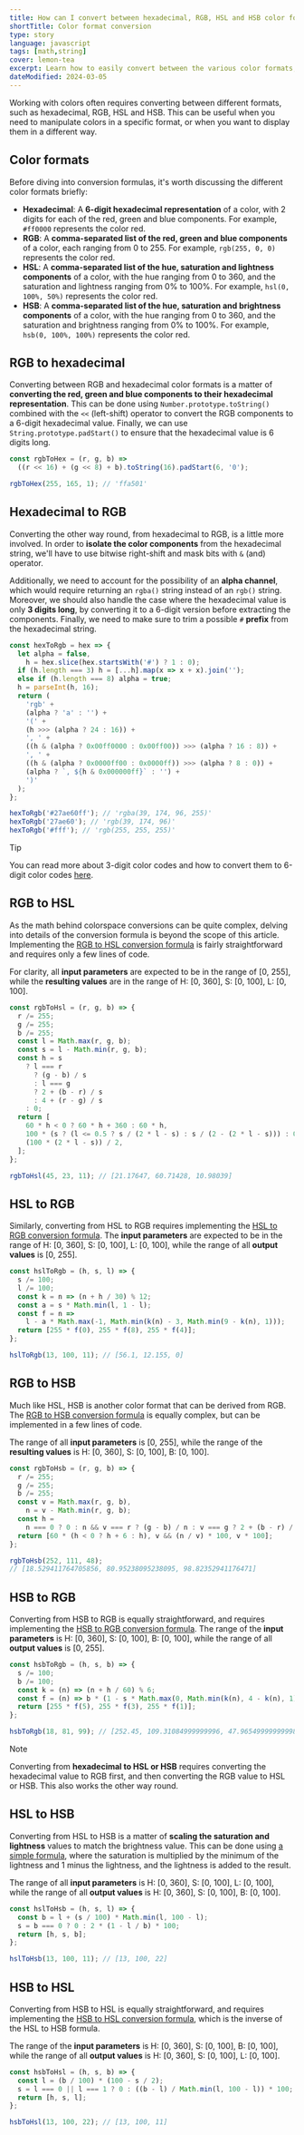 ```yaml
---
title: How can I convert between hexadecimal, RGB, HSL and HSB color formats in JavaScript?
shortTitle: Color format conversion
type: story
language: javascript
tags: [math,string]
cover: lemon-tea
excerpt: Learn how to easily convert between the various color formats, using JavaScript and a few simple formulas.
dateModified: 2024-03-05
---
```


Working with colors often requires converting between different formats, such as hexadecimal, RGB, HSL and HSB. This can be useful when you need to manipulate colors in a specific format, or when you want to display them in a different way.

## Color formats

Before diving into conversion formulas, it's worth discussing the different color formats briefly:

- **Hexadecimal**: A **6-digit hexadecimal representation** of a color, with 2 digits for each of the red, green and blue components. For example, `#ff0000` represents the color red.
- **RGB**: A **comma-separated list of the red, green and blue components** of a color, each ranging from 0 to 255. For example, `rgb(255, 0, 0)` represents the color red.
- **HSL**: A **comma-separated list of the hue, saturation and lightness components** of a color, with the hue ranging from 0 to 360, and the saturation and lightness ranging from 0% to 100%. For example, `hsl(0, 100%, 50%)` represents the color red.
- **HSB**: A **comma-separated list of the hue, saturation and brightness components** of a color, with the hue ranging from 0 to 360, and the saturation and brightness ranging from 0% to 100%. For example, `hsb(0, 100%, 100%)` represents the color red.

## RGB to hexadecimal

Converting between RGB and hexadecimal color formats is a matter of **converting the red, green and blue components to their hexadecimal representation**. This can be done using `Number.prototype.toString()` combined with the `<<` (left-shift) operator to convert the RGB components to a 6-digit hexadecimal value. Finally, we can use `String.prototype.padStart()` to ensure that the hexadecimal value is 6 digits long.

```js
const rgbToHex = (r, g, b) =>
  ((r << 16) + (g << 8) + b).toString(16).padStart(6, '0');

rgbToHex(255, 165, 1); // 'ffa501'
```

## Hexadecimal to RGB

Converting the other way round, from hexadecimal to RGB, is a little more involved. In order to **isolate the color components** from the hexadecimal string, we'll have to use bitwise right-shift and mask bits with `&` (and) operator.

Additionally, we need to account for the possibility of an **alpha channel**, which would require returning an `rgba()` string instead of an `rgb()` string. Moreover, we should also handle the case where the hexadecimal value is only **3 digits long**, by converting it to a 6-digit version before extracting the components. Finally, we need to make sure to trim a possible `#` **prefix** from the hexadecimal string.

```js
const hexToRgb = hex => {
  let alpha = false,
    h = hex.slice(hex.startsWith('#') ? 1 : 0);
  if (h.length === 3) h = [...h].map(x => x + x).join('');
  else if (h.length === 8) alpha = true;
  h = parseInt(h, 16);
  return (
    'rgb' +
    (alpha ? 'a' : '') +
    '(' +
    (h >>> (alpha ? 24 : 16)) +
    ', ' +
    ((h & (alpha ? 0x00ff0000 : 0x00ff00)) >>> (alpha ? 16 : 8)) +
    ', ' +
    ((h & (alpha ? 0x0000ff00 : 0x0000ff)) >>> (alpha ? 8 : 0)) +
    (alpha ? `, ${h & 0x000000ff}` : '') +
    ')'
  );
};

hexToRgb('#27ae60ff'); // 'rgba(39, 174, 96, 255)'
hexToRgb('27ae60'); // 'rgb(39, 174, 96)'
hexToRgb('#fff'); // 'rgb(255, 255, 255)'
```

> [!TIP]
>
> You can read more about 3-digit color codes and how to convert them to 6-digit color codes [here](/js/s/extend-hex.md).

## RGB to HSL

As the math behind colorspace conversions can be quite complex, delving into details of the conversion formula is beyond the scope of this article. Implementing the [RGB to HSL conversion formula](https://en.wikipedia.org/wiki/HSL_and_HSV#From_RGB) is fairly straightforward and requires only a few lines of code.

For clarity, all **input parameters** are expected to be in the range of [0, 255], while the **resulting values** are in the range of H: [0, 360], S: [0, 100], L: [0, 100].

```js
const rgbToHsl = (r, g, b) => {
  r /= 255;
  g /= 255;
  b /= 255;
  const l = Math.max(r, g, b);
  const s = l - Math.min(r, g, b);
  const h = s
    ? l === r
      ? (g - b) / s
      : l === g
      ? 2 + (b - r) / s
      : 4 + (r - g) / s
    : 0;
  return [
    60 * h < 0 ? 60 * h + 360 : 60 * h,
    100 * (s ? (l <= 0.5 ? s / (2 * l - s) : s / (2 - (2 * l - s))) : 0),
    (100 * (2 * l - s)) / 2,
  ];
};

rgbToHsl(45, 23, 11); // [21.17647, 60.71428, 10.98039]
```

## HSL to RGB

Similarly, converting from HSL to RGB requires implementing the [HSL to RGB conversion formula](https://en.wikipedia.org/wiki/HSL_and_HSV#HSL_to_RGB). The **input parameters** are expected to be in the range of H: [0, 360], S: [0, 100], L: [0, 100], while the range of all **output values** is [0, 255].

```js
const hslToRgb = (h, s, l) => {
  s /= 100;
  l /= 100;
  const k = n => (n + h / 30) % 12;
  const a = s * Math.min(l, 1 - l);
  const f = n =>
    l - a * Math.max(-1, Math.min(k(n) - 3, Math.min(9 - k(n), 1)));
  return [255 * f(0), 255 * f(8), 255 * f(4)];
};

hslToRgb(13, 100, 11); // [56.1, 12.155, 0]
```

## RGB to HSB

Much like HSL, HSB is another color format that can be derived from RGB. The [RGB to HSB conversion formula](https://en.wikipedia.org/wiki/HSL_and_HSV#From_RGB) is equally complex, but can be implemented in a few lines of code.

The range of all **input parameters** is [0, 255], while the range of the **resulting values** is H: [0, 360], S: [0, 100], B: [0, 100].

```js
const rgbToHsb = (r, g, b) => {
  r /= 255;
  g /= 255;
  b /= 255;
  const v = Math.max(r, g, b),
    n = v - Math.min(r, g, b);
  const h =
    n === 0 ? 0 : n && v === r ? (g - b) / n : v === g ? 2 + (b - r) / n : 4 + (r - g) / n;
  return [60 * (h < 0 ? h + 6 : h), v && (n / v) * 100, v * 100];
};

rgbToHsb(252, 111, 48);
// [18.529411764705856, 80.95238095238095, 98.82352941176471]
```

## HSB to RGB

Converting from HSB to RGB is equally straightforward, and requires implementing the [HSB to RGB conversion formula](https://en.wikipedia.org/wiki/HSL_and_HSV#HSV_to_RGB). The range of the **input parameters** is H: [0, 360], S: [0, 100], B: [0, 100], while the range of all **output values** is [0, 255].

```js
const hsbToRgb = (h, s, b) => {
  s /= 100;
  b /= 100;
  const k = (n) => (n + h / 60) % 6;
  const f = (n) => b * (1 - s * Math.max(0, Math.min(k(n), 4 - k(n), 1)));
  return [255 * f(5), 255 * f(3), 255 * f(1)];
};

hsbToRgb(18, 81, 99); // [252.45, 109.31084999999996, 47.965499999999984]
```

> [!NOTE]
>
> Converting from **hexadecimal to HSL or HSB** requires converting the hexadecimal value to RGB first, and then converting the RGB value to HSL or HSB. This also works the other way round.

## HSL to HSB

Converting from HSL to HSB is a matter of **scaling the saturation and lightness** values to match the brightness value. This can be done using [a simple formula](https://en.wikipedia.org/wiki/HSL_and_HSV#HSL_to_HSV), where the saturation is multiplied by the minimum of the lightness and 1 minus the lightness, and the lightness is added to the result.

The range of all **input parameters** is H: [0, 360], S: [0, 100], L: [0, 100], while the range of all **output values** is H: [0, 360], S: [0, 100], B: [0, 100].

```js
const hslToHsb = (h, s, l) => {
  const b = l + (s / 100) * Math.min(l, 100 - l);
  s = b === 0 ? 0 : 2 * (1 - l / b) * 100;
  return [h, s, b];
};

hslToHsb(13, 100, 11); // [13, 100, 22]
```

## HSB to HSL

Converting from HSB to HSL is equally straightforward, and requires implementing the [HSB to HSL conversion formula](https://en.wikipedia.org/wiki/HSL_and_HSV#HSV_to_HSL), which is the inverse of the HSL to HSB formula.

The range of the **input parameters** is H: [0, 360], S: [0, 100], B: [0, 100], while the range of all **output values** is H: [0, 360], S: [0, 100], L: [0, 100].

```js
const hsbToHsl = (h, s, b) => {
  const l = (b / 100) * (100 - s / 2);
  s = l === 0 || l === 1 ? 0 : ((b - l) / Math.min(l, 100 - l)) * 100;
  return [h, s, l];
};

hsbToHsl(13, 100, 22); // [13, 100, 11]
```
